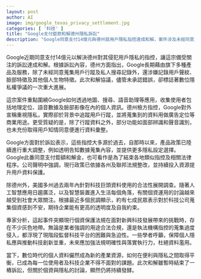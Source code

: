 ```yaml
---
layout: post
author: AI
image: img/google_texas_privacy_settlement.jpg
categories: [ '科技' ]
title: "Google支付鉅款和解德州隱私訴訟"
description: "Google同意支付14億元與德州就用戶隱私指控達成和解，案件涉及未經同意蒐集定位、聲紋、臉部等個人生物特徵。雖未承認錯誤，和解標誌數位隱私爭議重要進展，凸顯現行法規面對AI與巨量資料時的挑戰，也引發民眾對科技公司個資蒐集透明度與自律性的高度關注。"
---
```

Google近期同意支付14億元以解決德州對其侵犯用戶隱私的指控，讓這宗備受關注的訴訟達成和解。根據訴訟內容，德州方面指出，Google長期藉由旗下多種產品及服務，除了未經同意蒐集用戶行蹤及私人搜尋記錄外，還涉嫌記錄用戶聲紋、臉部特徵及其他個人生物特徵。此次和解協議，儘管未承認錯誤，卻標誌著數位隱私權爭議的一次重大進展。

這宗案件重點圍繞Google如何透過地圖、搜尋、語音助理等應用，收集使用者包括地理定位、語音數據及臉部影像在內的個人資訊。德州檢方指控，Google對外宣稱重視隱私，實際卻於背景中追蹤用戶行蹤，並將蒐集到的資料用做廣告定位等商業用途。更受質疑的是，除了行蹤資料之外，部分功能如面部辨識和聲音識別，也未充份取得用戶知情同意便進行資料彙整。

Google方面對於訴訟表示，這些指控大多源於過去，自那時以來，產品政策已陸續進行重大調整，例如透明告知數據蒐集內容，並提供更多隱私設定選擇。Google此番同意支付鉅額和解金，也可看作是為了結束各地類似指控及相關法律程序。公司聲明中強調，現行政策已依據各州及聯邦法規整改，並持續投入資源提升用戶資料保護。

除德州外，美國多州過去兩年內針對科技巨頭資料使用的合法性展開調查。隨著人工智慧應用日趨廣泛，以及智慧裝置進入生活每個角落，有關個資運用的討論越來越受到社會大眾關注。根據最近多個民調顯示，約有七成民眾表示對於科技公司蒐集個資感到不安，期待企業能有更高的透明度及自我約束。

專家分析，這起事件突顯現行個資保護法規在面對新興科技發展帶來的挑戰時，存在不少灰色地帶。無論是業者強調的用途合法合規，還是執法機構指控的蒐集過度侵入，都浮現了現階段監督科技平台的困難與急迫性。一些學者呼籲，保障個人隱私應與推動科技創新並重，未來應加強法規明確性與落實執行力，杜絕資料濫用。

當下，數位時代的個人資料儼然成為新的產業資源，如何在便利與隱私之間取得平衡，已成為每一位使用者及科技企業不得不面對的課題。此次和解雖暫時結束了一樁訴訟，但關於個資與隱私的討論，顯然仍將持續發酵。